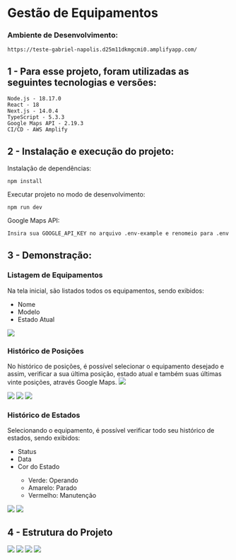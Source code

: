 # Gestão de Equipamentos

### Ambiente de Desenvolvimento: 
	
	https://teste-gabriel-napolis.d25m11dkmgcmi0.amplifyapp.com/

## 1 - Para esse projeto, foram utilizadas as seguintes tecnologias e versões:

    Node.js - 18.17.0
    React - 18
    Next.js - 14.0.4
	TypeScript - 5.3.3
	Google Maps API - 2.19.3
	CI/CD - AWS Amplify 


## 2 - Instalação e execução do projeto:

Instalação de dependências:

    npm install

Executar projeto no modo de desenvolvimento:
	
	npm run dev

Google Maps API:

	Insira sua GOOGLE_API_KEY no arquivo .env-example e renomeio para .env


## 3 - Demonstração:

### Listagem de Equipamentos

Na tela inicial, são listados todos os equipamentos, sendo exibidos:

<ul>
	<li>Nome</li>
	<li>Modelo</li>
	<li>Estado Atual</li>
</ul>

<img src="/public/img/listagem.png">

### Histórico de Posições

No histórico de posições, é possível selecionar o equipamento desejado e assim, verificar a sua última posição, estado atual e também suas últimas vinte posições, através Google Maps.
<img src="/public/img/posicoes_01.png">

<img src="/public/img/posicoes_02.png">

<img src="/public/img/posicoes_03.png">

<img src="/public/img/posicoes_04.png">

### Histórico de Estados

Selecionando o equipamento, é possível verificar todo seu histórico de estados, sendo exibidos:

<ul>
	<li>Status</li>
	<li>Data</li>
	<li>Cor do Estado</li>
	<ul>
          <li>Verde: Operando</li>
          <li>Amarelo: Parado</li>
          <li>Vermelho: Manutenção</li>
    </ul>
</ul>

<img src="/public/img/estados_01.png">

<img src="/public/img/estados_02.png">

## 4 - Estrutura do Projeto

<img src="/public/img/project_01.png">
<img src="/public/img/project_02.png">
<img src="/public/img/project_03.png">
<img src="/public/img/project_04.png">
